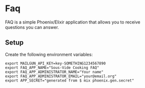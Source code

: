 # Faq

FAQ is a simple Phoenix/Elixir application that allows you to receive questions you can answer.

## Setup

Create the following environment variables:

    export MAILGUN_API_KEY=key-SOMETHING1234567890
    export FAQ_APP_NAME="Sous-Vide Cooking FAQ"
    export FAQ_APP_ADMINISTRATOR_NAME="Your name"
    export FAQ_APP_ADMINISTRATOR_EMAIL="your@email.org"
    export APP_SECRET="generated from $ mix phoenix.gen.secret"
